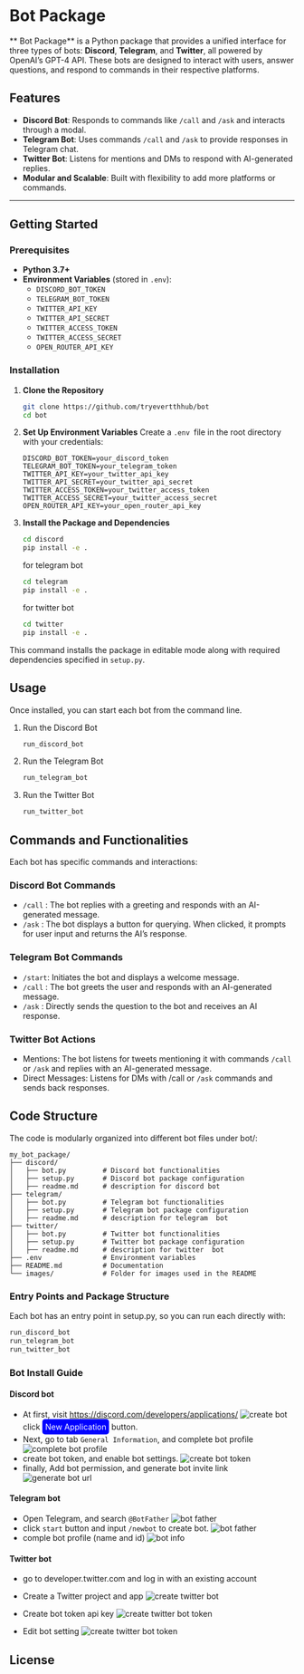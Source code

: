 #  Bot Package

** Bot Package** is a Python package that provides a unified interface for three types of bots: **Discord**, **Telegram**, and **Twitter**, all powered by OpenAI’s GPT-4 API. These bots are designed to interact with users, answer questions, and respond to commands in their respective platforms.

## Features

- **Discord Bot**: Responds to commands like `/call` and `/ask` and interacts through a modal.
- **Telegram Bot**: Uses commands `/call` and `/ask` to provide responses in Telegram chat.
- **Twitter Bot**: Listens for mentions and DMs to respond with AI-generated replies.
- **Modular and Scalable**: Built with flexibility to add more platforms or commands.

---

## Getting Started

### Prerequisites

- **Python 3.7+**
- **Environment Variables** (stored in `.env`):
  - `DISCORD_BOT_TOKEN`
  - `TELEGRAM_BOT_TOKEN`
  - `TWITTER_API_KEY`
  - `TWITTER_API_SECRET`
  - `TWITTER_ACCESS_TOKEN`
  - `TWITTER_ACCESS_SECRET`
  - `OPEN_ROUTER_API_KEY`

### Installation

1. **Clone the Repository**

   ```bash
   git clone https://github.com/tryevertthhub/bot
   cd bot

2. **Set Up Environment Variables**
Create a `.env `file in the root directory with your credentials:
    ```plaintext
    DISCORD_BOT_TOKEN=your_discord_token
    TELEGRAM_BOT_TOKEN=your_telegram_token
    TWITTER_API_KEY=your_twitter_api_key
    TWITTER_API_SECRET=your_twitter_api_secret
    TWITTER_ACCESS_TOKEN=your_twitter_access_token
    TWITTER_ACCESS_SECRET=your_twitter_access_secret
    OPEN_ROUTER_API_KEY=your_open_router_api_key
    ```
3. **Install the Package and Dependencies**
   ```bash
   cd discord
   pip install -e .  
   ```
   for telegram bot
   ```bash
   cd telegram
   pip install -e .  
   ```
   for twitter bot
    ```bash
   cd twitter
   pip install -e .  
   ```
This command installs the package in editable mode along with required dependencies specified in `setup.py`.

## Usage
Once installed, you can start each bot from the command line.

1. Run the Discord Bot
   ```bash
   run_discord_bot
   ```

2. Run the Telegram Bot
   ```bash
   run_telegram_bot
   ```

3. Run the Twitter Bot
   ```bash
   run_twitter_bot
   ```
## Commands and Functionalities
Each bot has specific commands and interactions:

### Discord Bot Commands
- `/call` <message>: The bot replies with a greeting and responds with an AI-generated message.
- `/ask` <question>: The bot displays a button for querying. When clicked, it prompts for user input and returns the AI’s response.
### Telegram Bot Commands
- `/start`: Initiates the bot and displays a welcome message.
- `/call` <message>: The bot greets the user and responds with an AI-generated message.
- `/ask` <question>: Directly sends the question to the bot and receives an AI response.
### Twitter Bot Actions
- Mentions: The bot listens for tweets mentioning it with commands `/call` or `/ask` and replies with an AI-generated message.
- Direct Messages: Listens for DMs with /call or `/ask` commands and sends back responses.

## Code Structure
The code is modularly organized into different bot files under bot/:


```plaintext
my_bot_package/
├── discord/
│   ├── bot.py         # Discord bot functionalities
│   ├── setup.py       # Discord bot package configuration
│   ├── readme.md      # description for discord bot
├── telegram/
│   ├── bot.py         # Telegram bot functionalities
│   ├── setup.py       # Telegram bot package configuration
│   ├── readme.md      # description for telegram  bot
├── twitter/
│   ├── bot.py         # Twitter bot functionalities
│   ├── setup.py       # Twitter bot package configuration
│   ├── readme.md      # description for twitter  bot
├── .env               # Environment variables
├── README.md          # Documentation
└── images/            # Folder for images used in the README

```
### Entry Points and Package Structure
Each bot has an entry point in setup.py, so you can run each directly with:
 ```bash
 run_discord_bot
 run_telegram_bot
 run_twitter_bot
 ```
### Bot Install Guide

#### Discord bot
- At first, visit https://discord.com/developers/applications/
![create bot](images/create_bot.png)
click  <a  style="background-color: #0000FF; color: white; padding: 5px 5px; text-align: center; text-decoration: none; display: inline-block; border-radius: 5px;">New Application</a> button.
- Next, go to tab `General Information`, and complete bot profile
![complete bot profile](images/general_info.png)
- create bot token, and enable bot settings.
![ create bot token ](images/bot.png)
- finally, Add bot permission, and generate bot invite link
![generate  bot url](images/generate.png)

#### Telegram bot
- Open Telegram, and search `@BotFather`
![bot father](images/botfather.png)
- click `start` button and input `/newbot` to create bot.
![bot father](images/create_bottg.png)
- comple bot profile (name and id)
![bot info](images/bot_info.png)

#### Twitter bot
- go to developer.twitter.com and log in with an existing account

- Create a Twitter project and app
![create twitter bot](images/create_twitterbot.png)
- Create bot token api key
![create twitter bot token](images/twitter_bottoken.png)
- Edit bot setting
![create twitter bot token](images/twitter_botsetting.png)

## License